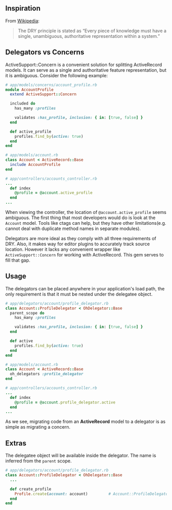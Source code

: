 ## Inspiration

From [Wikipedia](http://en.wikipedia.org/wiki/Don%27t_repeat_yourself):

> The DRY principle is stated as “Every piece of knowledge must have a single, unambiguous, authoritative representation within a system.”

## Delegators vs Concerns

ActiveSupport::Concern is a convenient solution for splitting ActiveRecord models. It can serve as a single and authoritative feature representation, but it is ambiguous. Consider the following example:

```ruby
# app/models/concerns/account_profile.rb
module AccountProfile
  extend ActiveSupport::Concern

  included do
    has_many :profiles

    validates :has_profile, inclusion: { in: [true, false] }
  end

  def active_profile
    profiles.find_by(active: true)
  end
end

# app/models/account.rb
class Account < ActiveRecord::Base
  include AccountProfile
end

# app/controllers/accounts_controller.rb
...
  def index
    @profile = @account.active_profile
  end
...
```

When viewing the controller, the location of `@account.active_profile` seems ambiguous. The first thing that most developers would do is look at the `Account` model. Tools like ctags can help, but they have other limitations(e.g. cannot deal with duplicate method names in separate modules).

Delegators are more ideal as they comply with all three requirements of DRY. Also, it makes way for editor plugins to accurately track source location. However it lacks any convenient wrapper like `ActiveSupport::Concern` for working with ActiveRecord. This gem serves to fill that gap.

## Usage

The delegators can be placed anywhere in your application's load path, the only requirement is that it must be nested under the delegatee object.

```ruby
# app/delegators/account/profile_delegator.rb
class Account::ProfileDelegator < OhDelegator::Base
  parent_scope do
    has_many :profiles

    validates :has_profile, inclusion: { in: [true, false] }
  end

  def active
    profiles.find_by(active: true)
  end
end

# app/models/account.rb
class Account < ActiveRecord::Base
  oh_delegators :profile_delegator
end

# app/controllers/accounts_controller.rb
...
  def index
    @profile = @account.profile_delegator.active
  end
...
```

As we see, migrating code from an **ActiveRecord** model to a delegator is as simple as migrating a concern.

## Extras

The delegatee object will be available inside the delegator. The name is inferred from the `parent` scope.

```ruby
# app/delegators/account/profile_delegator.rb
class Account::ProfileDelegator < OhDelegator::Base
  ...

  def create_profile
    Profile.create(account: account)         # Account::ProfileDelegator.parent.name.downcase == 'account'
  end
end
```
